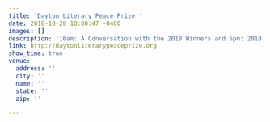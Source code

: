 ```yaml
---
title: 'Dayton Literary Peace Prize '
date: 2018-10-28 10:00:47 -0400
images: []
description: '10am: A Conversation with the 2018 Winners and 5pm: 2018 Award Ceremony'
link: http://daytonliterarypeaceprize.org
show_time: true
venue:
  address: ''
  city: ''
  name: ''
  state: ''
  zip: ''

---
```

